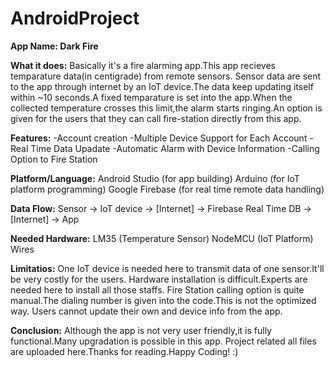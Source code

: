 # AndroidProject 
**App Name: Dark Fire**

**What it does:** Basically it's a fire alarming app.This app recieves temparature data(in centigrade) from remote sensors.
              Sensor data are sent to the app through internet by an IoT device.The data keep updating itself within ~10 seconds.A fixed
              temparature is set into the app.When the collected temperature crosses this limit,the alarm starts ringing.An option is given 
              for the users that they can call fire-station directly from this app.

**Features:** -Account creation
          -Multiple Device Support for Each Account
          -Real Time Data Upadate
          -Automatic Alarm with Device Information
          -Calling Option to Fire Station
          
**Platform/Language:** Android Studio (for app building)
                   Arduino (for IoT platform programming)
                   Google Firebase (for real time remote data handling)
          
**Data Flow:** Sensor -> IoT device -> [Internet] -> Firebase Real Time DB -> [Internet] -> App

**Needed Hardware:** LM35 (Temperature Sensor)
                 NodeMCU (IoT Platform)
                 Wires

**Limitatios:** One IoT device is needed here to transmit data of one sensor.It'll be very costly for the users.
            Hardware installation is difficult.Experts are needed here to install all those staffs.
            Fire Station calling option is quite manual.The dialing number is given into the code.This is not the optimized way.
            Users cannot update their own and device info from the app.
            
**Conclusion:** Although the app is not very user friendly,it is fully functional.Many upgradation is possible in this app.
            Project related all files are uploaded here.Thanks for reading.Happy Coding! :)
          
                     
